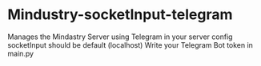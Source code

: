 # Mindustry-socketInput-telegram
Manages the Mindastry Server using Telegram
in your server config socketInput should be default (localhost)
Write your Telegram Bot token in main.py
